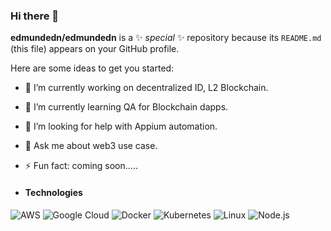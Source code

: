 ### Hi there 👋


**edmundedn/edmundedn** is a ✨ _special_ ✨ repository because its `README.md` (this file) appears on your GitHub profile.

Here are some ideas to get you started:

- 🔭 I’m currently working on decentralized ID, L2 Blockchain.
- 🌱 I’m currently learning QA for Blockchain dapps.
- 🤔 I’m looking for help with Appium automation.
- 💬 Ask me about web3 use case.
- ⚡ Fun fact: coming soon.....

-  #### Technologies
  ![AWS](https://img.shields.io/badge/-AWS-000?&logo=Amazon-AWS&logoColor=F90)
  ![Google Cloud](https://img.shields.io/badge/-Google-000?&logo=Google-Cloud)
  ![Docker](https://img.shields.io/badge/-Docker-000?&logo=Docker)
  ![Kubernetes](https://img.shields.io/badge/-Kubernetes-000?&logo=Kubernetes)
  ![Linux](https://img.shields.io/badge/-Linux-000?&logo=Linux)
  ![Node.js](https://img.shields.io/badge/-Node.js-000?&logo=node.js)
  

